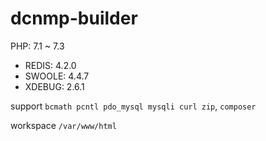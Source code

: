 # dcnmp-builder

PHP: 7.1 ~ 7.3 

* REDIS: 4.2.0
* SWOOLE: 4.4.7
* XDEBUG: 2.6.1

support `bcmath pcntl pdo_mysql mysqli curl zip`, `composer`  

workspace `/var/www/html`
